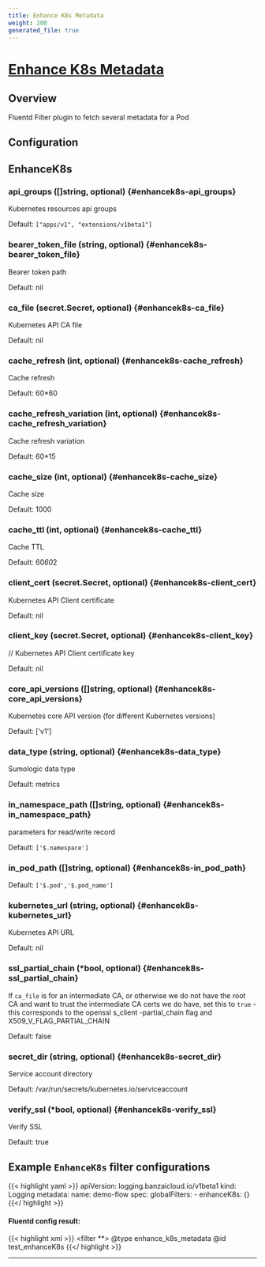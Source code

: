 ```yaml
---
title: Enhance K8s Metadata
weight: 200
generated_file: true
---
```


# [Enhance K8s Metadata](https://github.com/SumoLogic/sumologic-kubernetes-fluentd/tree/main/fluent-plugin-enhance-k8s-metadata)
## Overview
 Fluentd Filter plugin to fetch several metadata for a Pod

## Configuration
## EnhanceK8s

### api_groups ([]string, optional) {#enhancek8s-api_groups}

Kubernetes resources api groups

Default: `["apps/v1", "extensions/v1beta1"]`

### bearer_token_file (string, optional) {#enhancek8s-bearer_token_file}

Bearer token path

Default: nil

### ca_file (secret.Secret, optional) {#enhancek8s-ca_file}

Kubernetes API CA file

Default: nil

### cache_refresh (int, optional) {#enhancek8s-cache_refresh}

Cache refresh

Default: 60*60

### cache_refresh_variation (int, optional) {#enhancek8s-cache_refresh_variation}

Cache refresh variation

Default: 60*15

### cache_size (int, optional) {#enhancek8s-cache_size}

Cache size

Default: 1000

### cache_ttl (int, optional) {#enhancek8s-cache_ttl}

Cache TTL

Default: 60*60*2

### client_cert (secret.Secret, optional) {#enhancek8s-client_cert}

Kubernetes API Client certificate

Default: nil

### client_key (secret.Secret, optional) {#enhancek8s-client_key}

// Kubernetes API Client certificate key

Default: nil

### core_api_versions ([]string, optional) {#enhancek8s-core_api_versions}

Kubernetes core API version (for different Kubernetes versions)

Default: ['v1']

### data_type (string, optional) {#enhancek8s-data_type}

Sumologic data type

Default: metrics

### in_namespace_path ([]string, optional) {#enhancek8s-in_namespace_path}

parameters for read/write record

Default: `['$.namespace']`

### in_pod_path ([]string, optional) {#enhancek8s-in_pod_path}

Default: `['$.pod','$.pod_name']`

### kubernetes_url (string, optional) {#enhancek8s-kubernetes_url}

Kubernetes API URL

Default: nil

### ssl_partial_chain (*bool, optional) {#enhancek8s-ssl_partial_chain}

If `ca_file` is for an intermediate CA, or otherwise we do not have the root CA and want to trust the intermediate CA certs we do have, set this to `true` - this corresponds to the openssl s_client -partial_chain flag and X509_V_FLAG_PARTIAL_CHAIN

Default: false

### secret_dir (string, optional) {#enhancek8s-secret_dir}

Service account directory

Default: /var/run/secrets/kubernetes.io/serviceaccount

### verify_ssl (*bool, optional) {#enhancek8s-verify_ssl}

Verify SSL

Default: true



## Example `EnhanceK8s` filter configurations

{{< highlight yaml >}}
apiVersion: logging.banzaicloud.io/v1beta1
kind: Logging
metadata:
  name: demo-flow
spec:
  globalFilters:
    - enhanceK8s: {}
{{</ highlight >}}


#### Fluentd config result:

{{< highlight xml >}}
<filter **>
  @type enhance_k8s_metadata
  @id test_enhanceK8s
</filter>
{{</ highlight >}}


---
